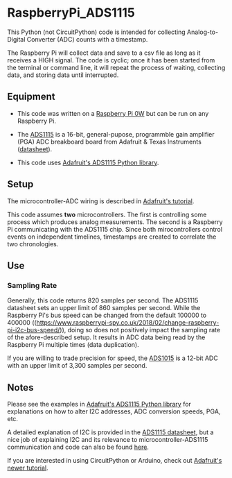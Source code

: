 # RaspberryPi_ADS1115

This Python (not CircuitPython) code is intended for collecting Analog-to-Digital Converter (ADC) counts with a timestamp. 

The Raspberry Pi will collect data and save to a csv file as long as it receives a HIGH signal. The code is cyclic; once it has been started from the terminal or command line, it will repeat the process of waiting, collecting data, and storing data until interrupted. 

## Equipment 

- This code was written on a [Raspberry Pi 0W](https://www.raspberrypi.org/products/raspberry-pi-zero-w/) but can be run on any Raspberry Pi. 


- The [ADS1115](https://www.adafruit.com/product/1085) is a 16-bit, general-pupose, programmble gain amplifier (PGA) ADC breakboard board from Adafruit & Texas Instruments ([datasheet](https://cdn-shop.adafruit.com/datasheets/ads1115.pdf)).


- This code uses [Adafruit's ADS1115 Python library](https://github.com/adafruit/Adafruit_Python_ADS1x15). 

## Setup
The microcontroller-ADC wiring is described in [Adafruit's tutorial](https://learn.adafruit.com/raspberry-pi-analog-to-digital-converters/ads1015-slash-ads1115). 

This code assumes __two__ microcontrollers. The first is controlling some process which produces analog measurements. The second is a Raspberry Pi communicating with the ADS1115 chip. Since both mirocontrollers control events on independent timelines, timestamps are created to correlate the two chronologies. 

## Use
### Sampling Rate  
Generally, this code returns 820 samples per second. The ADS1115 datasheet sets an upper limit of 860 samples per second. While the Raspberry Pi's bus speed can be changed from the default 100000 to 400000 ((https://www.raspberrypi-spy.co.uk/2018/02/change-raspberry-pi-i2c-bus-speed/)), doing so does not positively impact the sampling rate of the afore-described setup. It results in ADC data being read by the Raspberry Pi multiple times (data duplication). 

If you are willing to trade precision for speed, the [ADS1015](https://www.adafruit.com/product/1083) is a 12-bit ADC with an upper limit of 3,300 samples per second.

## Notes  
Please see the examples in [Adafruit's ADS1115 Python library](https://github.com/adafruit/Adafruit_Python_ADS1x15) for explanations on how to alter I2C addresses, ADC conversion speeds, PGA, etc.

A detailed explanation of I2C is provided in the [ADS1115 datasheet](https://cdn-shop.adafruit.com/datasheets/ads1115.pdf), but a nice job of explaining I2C and its relevance to microcontroller-ADS1115 communication and code can also be found [here](http://openlabtools.eng.cam.ac.uk/Resources/Datalog/RPi_ADS1115/).

If you are interested in using CircuitPython or Arduino, check out [Adafruit's newer tutorial](https://learn.adafruit.com/adafruit-4-channel-adc-breakouts/).
